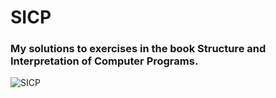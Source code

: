 # SICP 

### My solutions to exercises in the book Structure and Interpretation of Computer Programs.


![SICP](https://cloud.githubusercontent.com/assets/6506296/9565373/43d6ad60-4ed4-11e5-85bb-342aa1b562a3.jpg)
